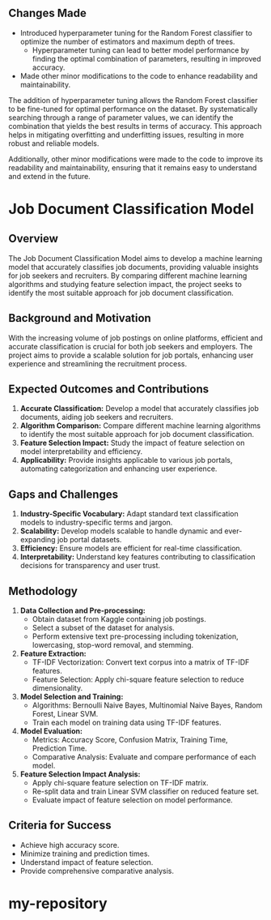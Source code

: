 ## Changes Made

- Introduced hyperparameter tuning for the Random Forest classifier to optimize the number of estimators and maximum depth of trees.
  - Hyperparameter tuning can lead to better model performance by finding the optimal combination of parameters, resulting in improved accuracy.
- Made other minor modifications to the code to enhance readability and maintainability.

The addition of hyperparameter tuning allows the Random Forest classifier to be fine-tuned for optimal performance on the dataset. By systematically searching through a range of parameter values, we can identify the combination that yields the best results in terms of accuracy. This approach helps in mitigating overfitting and underfitting issues, resulting in more robust and reliable models.

Additionally, other minor modifications were made to the code to improve its readability and maintainability, ensuring that it remains easy to understand and extend in the future.
# Job Document Classification Model

## Overview

The Job Document Classification Model aims to develop a machine learning model that accurately classifies job documents, providing valuable insights for job seekers and recruiters. By comparing different machine learning algorithms and studying feature selection impact, the project seeks to identify the most suitable approach for job document classification.

## Background and Motivation

With the increasing volume of job postings on online platforms, efficient and accurate classification is crucial for both job seekers and employers. The project aims to provide a scalable solution for job portals, enhancing user experience and streamlining the recruitment process.

## Expected Outcomes and Contributions

1. **Accurate Classification:** Develop a model that accurately classifies job documents, aiding job seekers and recruiters.
2. **Algorithm Comparison:** Compare different machine learning algorithms to identify the most suitable approach for job document classification.
3. **Feature Selection Impact:** Study the impact of feature selection on model interpretability and efficiency.
4. **Applicability:** Provide insights applicable to various job portals, automating categorization and enhancing user experience.

## Gaps and Challenges

1. **Industry-Specific Vocabulary:** Adapt standard text classification models to industry-specific terms and jargon.
2. **Scalability:** Develop models scalable to handle dynamic and ever-expanding job portal datasets.
3. **Efficiency:** Ensure models are efficient for real-time classification.
4. **Interpretability:** Understand key features contributing to classification decisions for transparency and user trust.

## Methodology

1. **Data Collection and Pre-processing:**
   - Obtain dataset from Kaggle containing job postings.
   - Select a subset of the dataset for analysis.
   - Perform extensive text pre-processing including tokenization, lowercasing, stop-word removal, and stemming.
2. **Feature Extraction:**
   - TF-IDF Vectorization: Convert text corpus into a matrix of TF-IDF features.
   - Feature Selection: Apply chi-square feature selection to reduce dimensionality.
3. **Model Selection and Training:**
   - Algorithms: Bernoulli Naive Bayes, Multinomial Naive Bayes, Random Forest, Linear SVM.
   - Train each model on training data using TF-IDF features.
4. **Model Evaluation:**
   - Metrics: Accuracy Score, Confusion Matrix, Training Time, Prediction Time.
   - Comparative Analysis: Evaluate and compare performance of each model.
5. **Feature Selection Impact Analysis:**
   - Apply chi-square feature selection on TF-IDF matrix.
   - Re-split data and train Linear SVM classifier on reduced feature set.
   - Evaluate impact of feature selection on model performance.

## Criteria for Success

- Achieve high accuracy score.
- Minimize training and prediction times.
- Understand impact of feature selection.
- Provide comprehensive comparative analysis.
# my-repository
